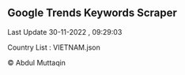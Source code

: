 

## Google Trends Keywords Scraper 
 
Last Update 30-11-2022 , 09:29:03

Country List :
VIETNAM.json



© Abdul Muttaqin 
